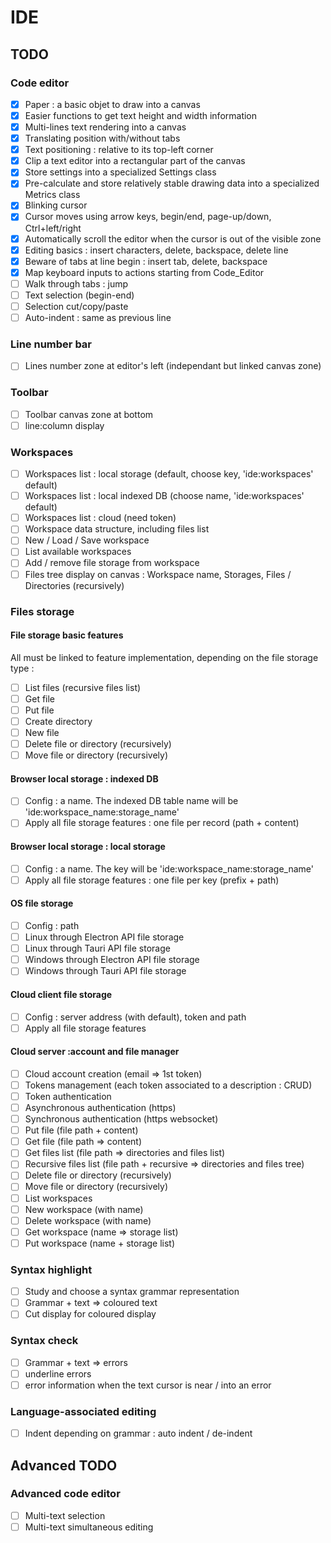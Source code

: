 # IDE
## TODO
### Code editor

- [X] Paper : a basic objet to draw into a canvas
- [X] Easier functions to get text height and width information
- [X] Multi-lines text rendering into a canvas
- [X] Translating position with/without tabs
- [X] Text positioning : relative to its top-left corner
- [X] Clip a text editor into a rectangular part of the canvas
- [X] Store settings into a specialized Settings class
- [X] Pre-calculate and store relatively stable drawing data into a specialized Metrics class
- [X] Blinking cursor
- [X] Cursor moves using arrow keys, begin/end, page-up/down, Ctrl+left/right
- [X] Automatically scroll the editor when the cursor is out of the visible zone
- [X] Editing basics : insert characters, delete, backspace, delete line
- [X] Beware of tabs at line begin : insert tab, delete, backspace
- [X] Map keyboard inputs to actions starting from Code_Editor
- [ ] Walk through tabs : jump
- [ ] Text selection (begin-end)
- [ ] Selection cut/copy/paste
- [ ] Auto-indent : same as previous line

### Line number bar

- [ ] Lines number zone at editor's left (independant but linked canvas zone)

### Toolbar

- [ ] Toolbar canvas zone at bottom
- [ ] line:column display

### Workspaces

- [ ] Workspaces list : local storage (default, choose key, 'ide:workspaces' default)
- [ ] Workspaces list : local indexed DB (choose name, 'ide:workspaces' default)
- [ ] Workspaces list : cloud (need token)
- [ ] Workspace data structure, including files list
- [ ] New / Load / Save workspace
- [ ] List available workspaces
- [ ] Add / remove file storage from workspace
- [ ] Files tree display on canvas : Workspace name, Storages, Files / Directories (recursively)

### Files storage
#### File storage basic features

All must be linked to feature implementation, depending on the file storage type :

- [ ] List files (recursive files list)
- [ ] Get file
- [ ] Put file
- [ ] Create directory
- [ ] New file
- [ ] Delete file or directory (recursively)
- [ ] Move file or directory (recursively)

#### Browser local storage : indexed DB

- [ ] Config : a name. The indexed DB table name will be 'ide:workspace_name:storage_name'
- [ ] Apply all file storage features : one file per record (path + content)

#### Browser local storage : local storage

- [ ] Config : a name. The key will be 'ide:workspace_name:storage_name'
- [ ] Apply all file storage features : one file per key (prefix + path)

#### OS file storage

- [ ] Config : path
- [ ] Linux through Electron API file storage
- [ ] Linux through Tauri API file storage
- [ ] Windows through Electron API file storage
- [ ] Windows through Tauri API file storage

#### Cloud client file storage

- [ ] Config : server address (with default), token and path
- [ ] Apply all file storage features

#### Cloud server :account and file manager

- [ ] Cloud account creation (email => 1st token)
- [ ] Tokens management (each token associated to a description : CRUD)
- [ ] Token authentication
- [ ] Asynchronous authentication (https)
- [ ] Synchronous authentication (https websocket)
- [ ] Put file (file path + content)
- [ ] Get file (file path => content)
- [ ] Get files list (file path => directories and files list)
- [ ] Recursive files list (file path + recursive => directories and files tree)
- [ ] Delete file or directory (recursively)
- [ ] Move file or directory (recursively)
- [ ] List workspaces
- [ ] New workspace (with name)
- [ ] Delete workspace (with name)
- [ ] Get workspace (name => storage list)
- [ ] Put workspace (name + storage list)

### Syntax highlight

- [ ] Study and choose a syntax grammar representation
- [ ] Grammar + text => coloured text
- [ ] Cut display for coloured display

### Syntax check

- [ ] Grammar + text => errors
- [ ] underline errors
- [ ] error information when the text cursor is near / into an error

### Language-associated editing

- [ ] Indent depending on grammar : auto indent / de-indent

## Advanced TODO
### Advanced code editor

- [ ] Multi-text selection
- [ ] Multi-text simultaneous editing
